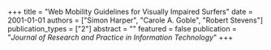 +++
title = "Web Mobility Guidelines for Visually Impaired Surfers"
date = 2001-01-01
authors = ["Simon Harper", "Carole A. Goble", "Robert Stevens"]
publication_types = ["2"]
abstract = ""
featured = false
publication = "*Journal of Research and Practice in Information Technology*"
+++

